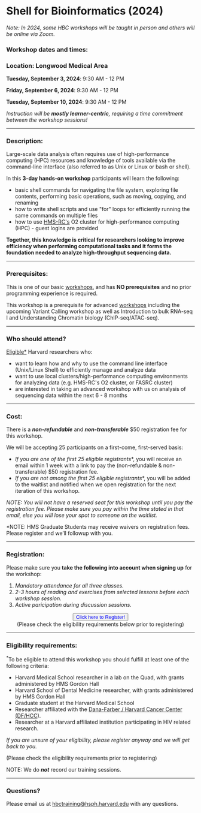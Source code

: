 # Shell for Bioinformatics (2024)

*Note: In 2024, some HBC workshops will be taught in person and others will be online via Zoom.*


### **Workshop dates and times:**
### **Location: Longwood Medical Area**

**Tuesday, September 3, 2024**: 9:30 AM - 12 PM

**Friday, September 6, 2024**: 9:30 AM - 12 PM

**Tuesday, September 10, 2024**: 9:30 AM - 12 PM

<!-- This content will not appear in the rendered Markdown -->
<!--
NOTE: Workshop dates are subject to change -->

_Instruction will be **mostly learner-centric**, requiring a time commitment between the workshop sessions!_

---

### **Description:**
Large-scale data analysis often requires use of high-performance computing (HPC) resources and knowledge of tools available via the command-line interface (also referred to as Unix or Linux or bash or shell).

In this **3-day hands-on workshop** participants will learn the following:

- basic shell commands for navigating the file system, exploring file contents, performing basic operations, such as moving, copying, and renaming
- how to write shell scripts and use "for" loops for efficiently running the same commands on multiple files
- how to use [HMS-RC's](https://it.hms.harvard.edu/our-services/research-computing) O2 cluster for high-performance computing (HPC) - guest logins are provided

**Together, this knowledge is critical for researchers looking to improve efficiency when performing computational tasks and it forms the foundation needed to analyze high-throughput sequencing data.**

---

### **Prerequisites:**

This is one of our basic [workshops](https://hbctraining.github.io/main/), and has **NO prerequisites** and no prior programming experience is required. 

This workshop is a prerequisite for advanced [workshops](https://hbctraining.github.io/main/#advanced-topics) including the upcoming Variant Calling workshop as well as Introduction to bulk RNA-seq I and Understanding Chromatin biology (ChIP-seq/ATAC-seq).

---

### **Who should attend?**

[Eligible*](#eligibility-requirements) Harvard researchers who: 

- want to learn how and why to use the command line interface (Unix/Linux Shell) to efficiently manage and analyze data
- want to use local clusters/high-performance computing environments for analyzing data (e.g. HMS-RC's O2 cluster, or FASRC cluster)
- are interested in taking an advanced workshop with us on analysis of sequencing data within the next 6 - 8 months


---

### **Cost:**

There is a ***non-refundable*** and ***non-transferable*** $50 registration fee for this workshop.

We will be accepting 25 participants on a first-come, first-served basis:

- **If you are one of the first 25 eligible* registrants**, you will receive an email within 1 week with a link to pay the (non-refundable & non-transferable) $50 registration fee. 
- **If you are not among the first 25 eligible* registrants**, you will be added to the waitlist and notified when we open registration for the next iteration of this workshop.

*NOTE: You will not have a reserved seat for this workshop until you pay the registration fee. Please make sure you pay within the time stated in that email, else you will lose your spot to someone on the waitlist.*

*NOTE: HMS Graduate Students may receive waivers on registration fees. Please register and we’ll followup with you.

---

### **Registration:**

Please make sure you **take the following into account when signing up** for the workshop:
 
1. _Mandatory attendance for all three classes._
2. _2-3 hours of reading and exercises from selected lessons before each workshop session._
3. _Active paricipation during discussion sessions._

<!-- 
<div style="text-align:center">
	 <a><button name="button" style = "color: red" >Registration is now closed!</button></a>
</div>

<div style="text-align:center">
	 (Registration opens 2 weeks before the start of basic workshops.)
</div> 
-->

<div style="text-align:center">
	 <a><button name="button" style = "color: blue" onclick="location.href='https://harvard.az1.qualtrics.com/jfe/form/SV_8GQl9QNTcxS6TwG'">Click here to Register!</button></a>
</div>

<div style="text-align:center">
	 (Please check the eligibility requirements below prior to registering)
</div>


<!-- This content will not appear in the rendered Markdown -->


---

### **Eligibility requirements:**

<sup>*</sup>To be eligible to attend this workshop you should fulfill at least one of the following criteria:

- Harvard Medical School researcher in a lab on the Quad, with grants administered by HMS Gordon Hall
- Harvard School of Dental Medicine researcher, with grants administered by HMS Gordon Hall
- Graduate student at the Harvard Medical School
- Researcher affiliated with the [Dana-Farber / Harvard Cancer Center (DF/HCC](https://www.dfhcc.harvard.edu)).
- Researcher at a Harvard affiliated institution participating in HIV related research.


*If you are unsure of your eligibility, please register anyway and we will get back to you.*


(Please check the eligibility requirements prior to registering)

NOTE: We do ***not*** record our training sessions. 

---

### **Questions?**

Please email us at hbctraining@hsph.harvard.edu with any questions.
